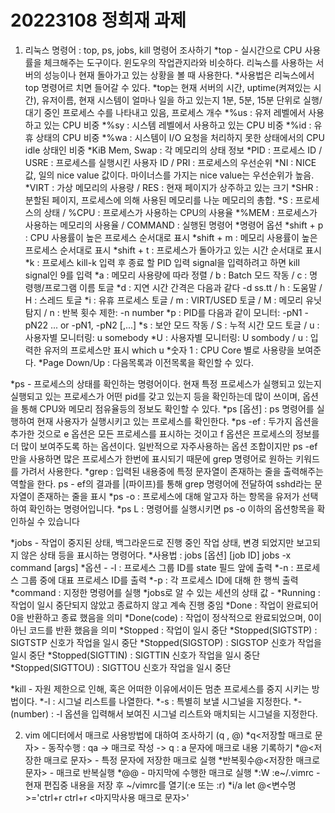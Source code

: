 # 20223108 정희재 과제

1) 리눅스 명령어 : top, ps, jobs, kill 명령어 조사하기
*top - 실시간으로 CPU 사용률을 체크해주는 도구이다. 윈도우의 작업관지라와 비슷하다. 리눅스를 사용하는 서버의 성능이나 현재 돌아가고 있는 상황을 볼 때 사용한다.
*사용법은 리눅스에서 top 명령어르 치면 들어갈 수 있다.
*top는 현재 서버의 시간, uptime(켜져있는 시간), 유저이름, 현재 시스템이 얼마나 일을 하고 있는지 1분, 5분, 15분 단위로 실행/대기 중인 프로세스 수를 나타내고 있음, 프로세스 개수
*%us : 유저 레벨에서 사용하고 있는 CPU 비중
*%sy : 시스템 레벨에서 사용하고 있는 CPU 비중
*%id : 유휴 상태의 CPU 비중
*%wa : 시스템이 I/O 요청을 처리하지 못한 상태에서의 CPU idle 상태인 비중
*KiB Mem, Swap : 각 메모리의 상태 정보
*PID : 프로세스 ID / USRE : 프로세스를 실행시킨 사용자 ID / PRI : 프로세스의 우선순위
*NI : NICE 값, 일의 nice value 값이다. 마이너스를 가지는 nice value는 우선순위가 높음.
*VIRT : 가상 메모리의 사용량 / RES : 현재 페이지가 상주하고 있는 크기
*SHR : 분할된 페이지, 프로세스에 의해 사용된 메모리를 나눈 메모리의 총합.
*S : 프로세스의 상태 / %CPU : 프로세스가 사용하는 CPU의 사용율
*%MEM : 프로세스가 사용하는 메모리의 사용율 / COMMAND : 실행된 명령어
*명령어 옵션
*shift + p : CPU 사용률이 높은 프로세스 순서대로 표시
*shift + m : 메모리 사용률이 높은 프로세스 순서대로 표시
*shift + t : 프로세스가 돌아가고 있는 시간 순서대로 표시
*k : 프로세스 kill-k 입력 후 종료 할 PID 입력 signal을 입력하려고 하면 kill signal인 9를 입력
*a : 메모리 사용량에 따라 정렬 / b : Batch 모드 작동 / c : 명령행/프로그램 이름 토글
*d : 지연 시간 간격은 다음과 같다 -d ss.tt / h : 도움말 / H : 스레드 토글
*i : 유휴 프로세스 토글 / m : VIRT/USED 토글 / M : 메모리 유닛 탐지 / n : 반복 횟수 제한: -n number
*p : PID를 다음과 같이 모니터: -pN1 -pN22 ... or -pN1, -pN2 [,...]
*s : 보안 모드 작동 / S : 누적 시간 모드 토글 / u : 사용자별 모니터링: u somebody
*U : 사용자별 모니터링: U sombody / u : 입력한 유저의 프로세스만 표시 which u
*숫자 1 : CPU Core 별로 사용량을 보여준다.
*Page Down/Up : 다음목록과 이전목록을 확인할 수 있다.

*ps - 프로세스의 상태를 확인하는 명령어이다. 현재 특정 프로세스가 실행되고 있는지 실행되고 있는 프로세스가 어떤 pid를 갖고 있는지 등을 확인하는데 많이 쓰이며, 옵션을 통해 CPU와 메모리 점유율등의 정보도 확인할 수 있다.
*ps [옵션] : ps 명령어를 실행하여 현재 사용자가 실행시키고 있는 프로세스를 확인한다.
*ps -ef : 두가지 옵션을  추가한 것으로 e 옵션은 모든 프로세스를 표시하는 것이고 f 옵션은 프로세스의 정보를 더 많이 보여주도록 하는 옵션이다. 일반적으로 자주사용하는 옵션 조합이지만 ps -ef 만을 사용하면 많은 프로세스가 한번에 표시되기 때문에 grep 명령어로 원하는 키워드를 가려서 사용한다.
*grep : 입력된 내용중에 특정 문자열이 존재하는 줄을 출력해주는 역할을 한다. ps - ef의 결과를 |(파이프)를 통해 grep 명령어에 전달하여 sshd라는 문자열이 존재하는 줄을 표시
*ps -o : 프로세스에 대해 알고자 하는 항목을 유저가 선택하여 확인하는 명령어입니다.
*ps L : 명령어를 실행시키면 ps -o 이하의 옵션항목을 확인하실 수 있습니다

*jobs - 작업이 중지된 상태, 백그라운드로 진행 중인 작업 상태, 변경 되었지만 보고되지 않은 상태 등을 표시하는 명령어다.
*사용법 : jobs [옵션] [job ID]
	        jobs -x command [args]
*옵션 - -l : 프로세스 그룹 ID를 state 필드 앞에 출력
*-n : 프로세스 그룹 중에 대표 프로세스 ID를 출력
*-p : 각 프로세스 ID에 대해 한 행씩 출력
*command : 지정한 명령어를 실행
*jobs로 알 수 있는 세션의 상태 값 - 
*Running : 작업이 일시 중단되지 않았고 종료하지 않고 계속 진행 중임
*Done : 작업이 완료되어 0을 반환하고 종료 했음을 의미
*Done(code) : 작업이 정삭적으로 완료되었으며, 0이 아닌 코드를 반환 했음을 의미
*Stopped : 작업이 일시 중단
*Stopped(SIGTSTP) :  SIGTSTP 신호가 작업을 일시 중단
*Stopped(SIGSTOP) : SIGSTOP 신호가 작업을 일시 중단
*Stopped(SIGTTIN) : SIGTTIN 신호가 작업을 일시 중단
*Stopped(SIGTTOU) : SIGTTOU 신호가 작업을 일시 중단

*kill - 자원 제한으로 인해, 혹은 어떠한 이유에서이든 멈춘 프로세스를 중지 시키는 방법이다.
*-l : 시그널 리스트를 나열한다.
*-s : 특별히 보낼 시그널을 지정한다.
*-(number) : -l 옵션을 입력해서 보여진 시그널 리스트와 매치되는 시그널을 지정한다.

2) vim 에디터에서 매크로 사용방법에 대하여 조사하기 (q , @)
*q<저장할 매크로 문자> - 동작수행 : qa -> 매크로 작성 -> q : a 문자에 매크로 내용 기록하기
*@<저장한 매크로 문자> - 특정 문자에 저장한 매크로 실행
*반복횟수@<저장한 매크로 문자> - 매크로 반복실행
*@@ - 마지막에 수행한 매크로 실행
*:W
 :e~/.vimrc - 현재 편집중 내용을 저장 후 ~/vimrc를 열기(:e 또는 :r)
*i/a
 let @<변수명>='ctrl+r ctrl+r <마지막사용 매크로 문자>'
